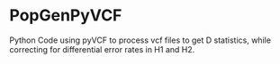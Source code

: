 # PopGenPyVCF
Python Code using pyVCF to process vcf files to get D statistics, while correcting for differential error rates in H1 and H2.

